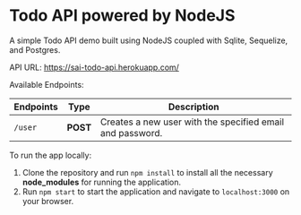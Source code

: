 # Todo API powered by NodeJS

A simple Todo API demo built using NodeJS coupled with Sqlite, Sequelize, and Postgres. 

API URL: https://sai-todo-api.herokuapp.com/

Available Endpoints:

| Endpoints  | Type | Description
| ---------- | ---- | ---------- |
| ```/user```  | **POST**  | Creates a new user with the specified email and password. 


To run the app locally:

1. Clone the repository and run ```npm install``` to install all the necessary **node_modules** for running the application.
2. Run ```npm start``` to start the application and navigate to ```localhost:3000``` on your browser.
